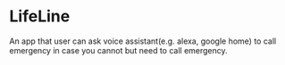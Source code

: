 # LifeLine

An app that user can ask voice assistant(e.g. alexa, google home) to call emergency in case you cannot but need to call emergency.
